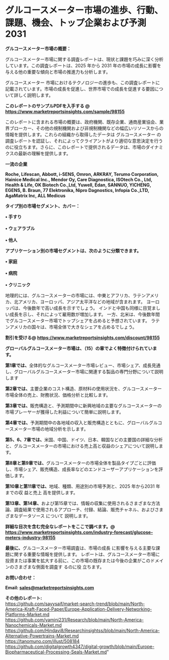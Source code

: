 # グルコースメーター市場の進歩、行動、課題、機会、トップ企業および予測2031

<strong><b>グルコースメーター市場の概要：</b></strong>

グルコースメーター市場に関する調査レポートは、現状と課題を巧みに深く分析しています。この調査レポートは、2025 年から 2031 年の市場の成長に影響を与える他の重要な傾向と市場の推進力も分析します。

グルコースメーター 市場におけるテクノロジーの進歩も、この調査レポートに記載されています。市場の成長を促進し、世界市場での成長を促進する要因について詳しく説明します。

<strong>このレポートのサンプルPDFを入手する @ <a href=https://www.marketreportsinsights.com/sample/98155>https://www.marketreportsinsights.com/sample/98155</a></strong>

このレポートに含まれる市場の概要は、政府機関、既存企業、通商産業協会、業界ブローカー、その他の規制機関および非規制機関などの幅広いリソースからの情報を提供します。これらの組織から取得したデータは グルコースメーター の調査レポートを認証し、それによってクライアントがより適切な意思決定を行うのに役立ちます。さらに、このレポートで提供されるデータは、市場のダイナミクスの最新の理解を提供します。

<strong>一流の企業</strong>

<strong><b>Roche, Lifescan, Abbott, i-SENS, Omron, ARKRAY, Terumo Corporation, Hainice Medical Inc., Mendor Oy, Care Diagnostica, ISOtech Co., Ltd, Health & Life, OK Biotech Co.,Ltd, Yuwell, Edan, SANNUO, YICHENG, EGENS, B. Braun, 77 Elektronika, Nipro Dagnostics, Infopia Co.,LTD, AgaMatrix Inc, ALL Medicus</b></strong>

<strong><b>タイプ別の市場セグメント、カバー：</b></strong>

<strong>• 手すり<br><br>• ウェアラブル<br><br>• 他人</strong>

<strong><b>アプリケーション別の市場セグメントは、次のように分類できます。</b></strong>

<strong>• 家庭<br><br>• 病院<br><br>• クリニック</strong>

 地理的には、グルコースメーターの市場には、中東とアフリカ、ラテンアメリカ、北アメリカ、ヨーロッパ、アジア太平洋などの地域が含まれます。 ヨーロッパは、今後数年で高い成長を示すでしょう。 インドと中国も同様に目覚ましい成長を示し、それによって雇用数が増加します。 一方、北米は、今後数年間でグルコースメーター市場でトップシェアを占めると予想されています。 ラテンアメリカの国々は、市場全体で大きなシェアを占めるでしょう。

<strong>割引を受ける@ <a href=https://www.marketreportsinsights.com/discount/98155>https://www.marketreportsinsights.com/discount/98155</a></strong>

<strong><b>グローバルグルコースメーター市場は、（15）の章でよく特徴付けられています。</b></strong>

<strong><b>第</b></strong><strong><b>1章では、</b></strong>全体的なグルコースメーター市場レビュー、市場シェア、成長見通し、グローバルグルコースメーター市場に関連する製品の専門分野について説明します

<strong><b>第2章では、</b></strong>主要企業のコスト構造、原材料の使用状況を、グルコースメーター市場全体の売上、財務状況、価格分析と比較します。

<strong><b>第3章では、</b></strong>販売構造と、予測期間中に新興地域の主要なグルコースメーターの市場プレーヤーが獲得した利益について簡単に説明します。

<strong><b>第4章では、</b></strong>予測期間中の各地域の収入と販売構造とともに、グローバルグルコースメーター市場の地域分析を示します。

<strong><b>第5、6、7章では、</b></strong>米国、中国、ドイツ、日本、韓国などの主要国の詳細な分析と、グルコースメーターの市場における売上高と収益のシェアについて説明します。

<strong><b>第8章と第9章では、</b></strong>グルコースメーターの市場全体を製品タイプごとに評価し、市場シェア、販売構造、成長率などのエンドユーザーアプリケーションを評価します。

<strong><b>第10章と第11章では、</b></strong>地域、種類、用途別の市場予測と、2025 年から2031 年までの収 益と売上 高を提供します。

<strong><b>第13章、第14章、</b></strong>および第15章では、情報の収集に使用されるさまざまな方法論、調査結果で使用されるアプローチ、付録、結論、販売チャネル、およびさまざまなデータソース について 説明します。

<strong>詳細な目次を含む完全なレポートをここで調べます。@ <a href=https://www.marketreportsinsights.com/industry-forecast/glucose-meters-industry-98155>https://www.marketreportsinsights.com/industry-forecast/glucose-meters-industry-98155</a></strong>

<strong><b>最後に、</b></strong>グルコースメーター市場調査は、市場の成長 に影響を</a>与える主要な課題に関する重要な情報を提供します。 レポートは、グルコースメーター市場に投資または事業を拡大する前に、この市場の既存または今後の企業がこのドメインのさまざまな側面を調査す るのに役 立ちます。

<strong><b>お問い合わせ：</b></strong>

<strong>Email: </strong><a href=mailto:sales@marketreportsinsights.com><strong>sales@marketreportsinsights.com</strong></a>

<strong>その他のレポート:</strong>
<br>
<a href=https://github.com/sayysaif/market-search-trend/blob/main/North-America-Kraft-Faced-Paper/Europe-Application-Delivery-Networking-Platforms-Market.md>https://github.com/sayysaif/market-search-trend/blob/main/North-America-Kraft-Faced-Paper/Europe-Application-Delivery-Networking-Platforms-Market.md</a>
<br>
<a href=https://github.com/yamini231/Research/blob/main/North-America-Nanochemicals-Market.md>https://github.com/yamini231/Research/blob/main/North-America-Nanochemicals-Market.md</a>
<br>
<a href=https://github.com/Hindavi8/Researchinsightss/blob/main/North-America-Alternative-Powertrains-Market.md>https://github.com/Hindavi8/Researchinsightss/blob/main/North-America-Alternative-Powertrains-Market.md</a>
<br>
<a href=https://tanomuno.com/illust/508184>https://tanomuno.com/illust/508184</a>
<br>
<a href=https://github.com/digitalgrowth4347/digital-growth/blob/main/Europe-Biopharmaceutical-Processing-Seals-Market.md>https://github.com/digitalgrowth4347/digital-growth/blob/main/Europe-Biopharmaceutical-Processing-Seals-Market.md</a>"
